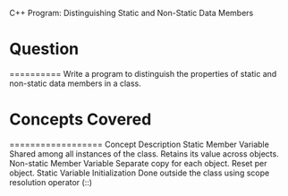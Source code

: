 C++ Program: Distinguishing Static and Non-Static Data Members

# Question
==========
Write a program to distinguish the properties of static and non-static data members in a class.



# Concepts Covered
==================
Concept	Description
Static Member Variable	Shared among all instances of the class. Retains its value across objects.
Non-static Member Variable	Separate copy for each object. Reset per object.
Static Variable Initialization	Done outside the class using scope resolution operator (::)

